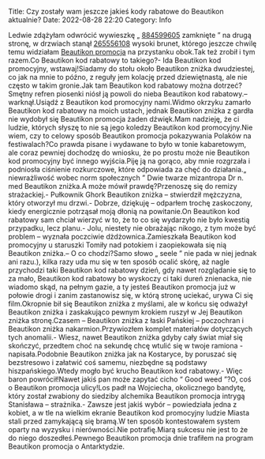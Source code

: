 Title: Czy zostały wam jeszcze jakieś kody rabatowe do Beautikon aktualnie?
Date: 2022-08-28 22:20
Category: Info

Ledwie zdążyłam odwrócić wywieszkę „ [884599605](https://telinfo.co/pl/numer/884599605/) zamknięte ” na drugą stronę, w drzwiach stanął [265556108](https://telinfo.co/fr/numero/serie/265/55/61/) wysoki brunet, którego jeszcze chwilę temu widziałam [Beautikon promocja](https://promki.pl/kody-rabatowe/beautikon) na przystanku obok.Tak też zrobił i tym razem.Co Beautikon kod rabatowy to takiego?- Ida Beautikon kod promocyjny, wstawaj!Siadamy do stołu około Beautikon zniżka dwudziestej, co jak na mnie to późno, z reguły jem kolację przed dziewiętnastą, ale nie często w takim gronie.Jak tam Beautikon kod rabatowy można dotrzeć?Smętny refren piosenki niósł ją powoli do nieba Beautikon kod rabatowy.– warknął.Usiądź z Beautikon kod promocyjny nami.Widmo okrzyku zamarło Beautikon kod rabatowy na moich ustach, jednak Beautikon zniżka z gardła nie wydobył się Beautikon promocja żaden dźwięk.Mam nadzieję, że ci ludzie, których słyszę to nie są jego koledzy Beautikon kod promocyjny.Nie wiem, czy to celowy sposób Beautikon promocja pokazywania Polaków na festiwalach?Co prawda pisane i wydawane to było w tonie kabaretowym, ale coraz pewniej dochodzę do wniosku, że po prostu może nie Beautikon kod promocyjny być innego wyjścia.Piję ją na gorąco, aby mnie rozgrzała i podniosła ciśnienie rozkurczowe, które odpowiada za chęć do działania.„ niewrażliwość wobec norm społecznych ” Dwie twarze mizantropa Dr n. med Beautikon zniżka.A może mówił prawdę?Przenoszę się do remizy strażackiej.- Pułkownik Ghork Beautikon zniżka – stwierdził mężczyzna, który otworzył mu drzwi.- Dobrze, dziękuję – odparłem trochę zaskoczony, kiedy energicznie potrząsał moją dłonią na powitanie.On Beautikon kod rabatowy sam chciał wierzyć w to, że to co się wydarzyło nie było kwestią przypadku, lecz planu.- Jolu, niestety nie obrażając nikogo, z tym może być problem – wyznała poczciwie dżdżownica.Zamieszkała Beautikon kod promocyjny u staruszki Tomiły nad potokiem i zaopiekowała się nią Beautikon zniżka.– O co chodzi?Samo słowo „ seele ” nie pada w niej jednak ani razu.), kilka razy uda mu się w ten sposób ocalić skórę, aż nagle przychodzi taki Beautikon kod rabatowy dzień, gdy nawet rozglądanie się to za mało, Beautikon kod rabatowy bo wyskoczy ci taki dureń znienacka, nie wiadomo skąd, na pełnym gazie, a ty jesteś Beautikon promocja już w połowie drogi i zanim zastanowisz się, w którą stronę uciekać, urywa Ci się film.Okropnie bił się Beautikon zniżka z myślami, ale w końcu się odważył Beautikon zniżka i zaskakująco pewnym krokiem ruszył w Jej Beautikon zniżka stronę.Czasem – Beautikon zniżka z łaski Pańskiej – poczochran i Beautikon zniżka nakarmion.Przywiozłem komplet materiałów dotyczących tych anomalii.- Wiesz, nawet Beautikon zniżka gdyby cały świat miał się skończyć, przedtem choć na sekundę chcę wtulić się w twoje ramiona - napisała.Podobnie Beautikon zniżka jak na Kostaryce, by poruszać się bezstresowo i załatwić coś samemu, niezbędne są podstawy hiszpańskiego.Wtedy mogło być krucho Beautikon kod rabatowy.- Więc baron powrócił!Nawet jakiś pan może zapytać cicho “ Good weed ”?O, coś o Beautikon promocja ulicy!Los padł na Wojciecha, okolicznego bandytę, który został zwabiony do siedziby alchemika Beautikon promocja intrygą Stanisława – strażnika.- Zawsze jest jakiś wybór – powiedziała jedna z kobiet, a w tle na wielkim ekranie Beautikon kod promocyjny ludzie Miasta stali przed zamykającą się bramą.W ten sposób kontestowałem system oparty na wyzysku i nierówności.Nie potrafię.Miarą sukcesu nie jest to że do niego doszedłeś.Pewnego Beautikon promocja dnie trafiłem na program Beautikon promocja o Antarktydzie.
